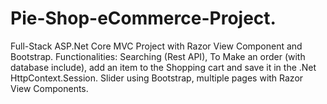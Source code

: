 # Pie-Shop-eCommerce-Project. 
Full-Stack ASP.Net Core MVC Project with Razor View Component and Bootstrap. 
Functionalities: Searching (Rest API), To Make an order (with database include), add an item to the Shopping cart and save it in the .Net HttpContext.Session. Slider using Bootstrap, multiple pages with Razor View Components.
